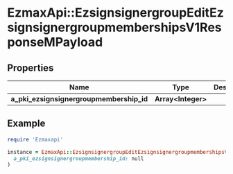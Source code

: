 # EzmaxApi::EzsignsignergroupEditEzsignsignergroupmembershipsV1ResponseMPayload

## Properties

| Name | Type | Description | Notes |
| ---- | ---- | ----------- | ----- |
| **a_pki_ezsignsignergroupmembership_id** | **Array&lt;Integer&gt;** |  |  |

## Example

```ruby
require 'Ezmaxapi'

instance = EzmaxApi::EzsignsignergroupEditEzsignsignergroupmembershipsV1ResponseMPayload.new(
  a_pki_ezsignsignergroupmembership_id: null
)
```

